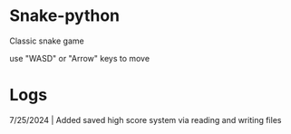 # Snake-python
Classic snake game

use "WASD" or "Arrow" keys to move

# Logs
7/25/2024 | Added saved high score system via reading and writing files
